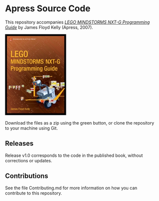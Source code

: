 # Apress Source Code

This repository accompanies [*LEGO MINDSTORMS NXT-G Programming Guide*](http://www.apress.com/9781590598719) by James Floyd Kelly (Apress, 2007).

[comment]: #cover
![Cover image](9781590598719.jpg)

Download the files as a zip using the green button, or clone the repository to your machine using Git.

## Releases

Release v1.0 corresponds to the code in the published book, without corrections or updates.

## Contributions

See the file Contributing.md for more information on how you can contribute to this repository.
